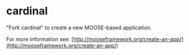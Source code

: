 cardinal
=====

"Fork cardinal" to create a new MOOSE-based application.

For more information see: [http://mooseframework.org/create-an-app/](http://mooseframework.org/create-an-app/)
